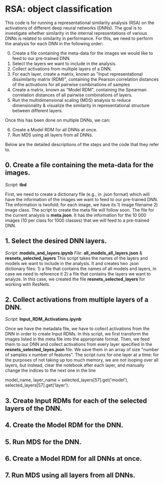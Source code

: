 # RSA: object classification
This code is for running a representational similarity analysis (RSA) on the activations of different deep neural networks (DNNs).
The goal is to investigate whether similarity in the internal representations of various DNNs is related to similarity in performance.
For this, we need to perform the analysis for each DNN in the following order: 
  
  0. Create a file containing the meta-data for the images we would like to feed to our pre-trained DNN.
  1. Select the layers we want to include in the analysis. 
  2. Collect activations from multiple layers of a DNN. 
  3. For each layer, create a matrix, known as "Input representational dissimilarity matrix (RDM)", containing the Pearson correlation distances of
  the activations for all pairwise combinations of samples 
  4. Create a matrix, known as "Model RDM", containing the Spearman correlation distances of all pairwise combinations of layers. 
  5. Run the multidimensional scaling (MDS) analysis to reduce dimensionality & visualize the similarity in representational structure 
  between different layers. 
  
Once this has been done on multiple DNNs, we can: 

  6. Create a Model RDM for all DNNs at once.
  6. Run MDS using all layers from all DNNs. 
  
Below are the detailed descriptions of the steps and the code that they refer to.

## 0. Create a file containing the meta-data for the images.
*Script*: **tbd**

First, we need to create a dictionary file (e.g., in .json format) which will have the information of the images we want to feed to our pre-trained DNN. The information is twofold:
for each image, we have its 1) image filename 2) image class. The script to create the meta file will follow soon. The file for the current analysis is **meta.json**.
It has the information for the 10 000 images (10 per class for 1000 classes) that we will feed to a pre-trained DNN.

## 1. Select the desired DNN layers.
*Script*: **models_and_layers.ipynb**
*File*: **all_models_all_layers.json** & **resnets_selected_layers**
This script takes the names of the layers and models we want to include in the analysis. It and creates two .json dictionary files: 1) a file that contains the names of all models and layers, in case we need to reference it 2) a file that contains the layers we want to analyze.
In this case, we created the file **resnets_selected_layers** for working with ResNets. 

## 2. Collect activations from multiple layers of a DNN. 
*Script*: **Input_RDM_Activations.ipynb**

Once we have the metadata file, we have to collect activations from the DNN in order to create Input RDMs. In this script, we first transform the images listed in
the meta file into the appropriate format. Then, we feed them to our DNN and collect activations from every layer specified in the **resnets_selected_layes.json** file.
We save them in an array of size "number of samples x number of features". The script runs for one layer at a time: for the purposes of not taking up too much memory,
we are not looping over all layers, but instead, clear the notebook after each layer, and manually change the indices to the next one in the line

model_name, layer_name = selected_layers[57].get('model'),  selected_layers[57].get('layer'). 


## 3. Create Input RDMs for each of the selected layers of the DNN.  
## 4. Create the Model RDM for the DNN. 
## 5. Run MDS for the DNN.
## 6. Create a Model RDM for all DNNs at once.
## 7. Run MDS using all layers from all DNNs. 
